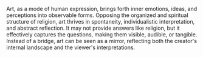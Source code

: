 
Art, as a mode of human expression, brings forth inner emotions, ideas, and perceptions into observable forms. Opposing the organized and spiritual structure of religion, art thrives in spontaneity, individualistic interpretation, and abstract reflection. It may not provide answers like religion, but it effectively captures the questions, making them visible, audible, or tangible. Instead of a bridge, art can be seen as a mirror, reflecting both the creator's internal landscape and the viewer's interpretations.

